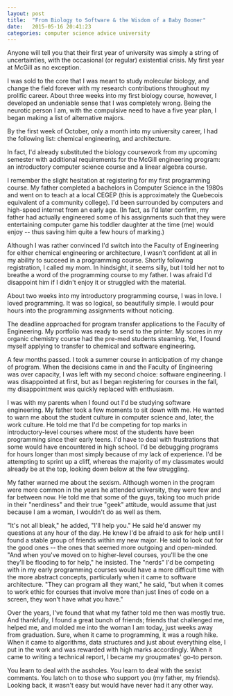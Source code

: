 ```yaml
---
layout: post
title:  "From Biology to Software & the Wisdom of a Baby Boomer"
date:   2015-05-16 20:41:23
categories: computer science advice university
---
```


Anyone will tell you that their first year of university was simply a string of uncertainties, with the occasional (or regular) existential crisis. My first year at McGill as no exception.

I was sold to the core that I was meant to study molecular biology, and change the field forever with my research contributions throughout my prolific career. About three weeks into my first biology course, however, I developed an undeniable sense that I was completely wrong. Being the neurotic person I am, with the compulsive need to have a five year plan, I began making a list of alternative majors. 

By the first week of October, only a month into my university career, I had the following list: chemical engineering, and architecture.

In fact, I'd already substituted the biology coursework from my upcoming semester with additional requirements for the McGill engineering program: an introductory computer science course and a linear algebra course.

I remember the slight hesitation at registering for my first programming course. My father completed a bachelors in Computer Science in the 1980s and went on to teach at a local CEGEP (this is approximately the Quebecois equivalent of a community college). I'd been surrounded by computers and high-speed internet from an early age. (In fact, as I'd later confirm, my father had actually engineered some of his assignments such that they were entertaining computer game his toddler daughter at the time (me) would enjoy -- thus saving him quite a few hours of marking.)

Although I was rather convinced I'd switch into the Faculty of Engineering for either chemical engineering or architecture, I wasn't confident at all in my ability to succeed in a programming course. Shortly following registration, I called my mom. In hindsight, it seems silly, but I told her not to breathe a word of the programming course to my father. I was afraid I'd disappoint him if I didn't enjoy it or struggled with the material. 

About two weeks into my introductory programming course, I was in love. I loved programming. It was so logical, so beautifully simple. I would pour hours into the programming assignments without noticing.

The deadline approached for program transfer applications to the Faculty of Engineering. My portfolio was ready to send to the printer. My scores in my organic chemistry course had the pre-med students steaming. Yet, I found myself applying to transfer to chemical and software engineering. 

A few months passed. I took a summer course in anticipation of my change of program. When the decisions came in and the Faculty of Engineering was over capacity, I was left with my second choice: software engineering. I was disappointed at first, but as I began registering for courses in the fall, my disappointment was quickly replaced with enthusiasm.

I was with my parents when I found out I'd be studying software engineering. My father took a few moments to sit down with me. He wanted to warn me about the student culture in computer science and, later, the work culture. He told me that I'd be competing for top marks in introductory-level courses where most of the students have been programming since their early teens. I'd have to deal with frustrations that some would have encountered in high school. I'd be debugging programs for hours longer than most simply because of my lack of experience. I'd be attempting to sprint up a cliff, whereas the majority of my classmates would already be at the top, looking down below at the few struggling.

My father warned me about the sexism. Although women in the program were more common in the years he attended university, they were few and far between now. He told me that some of the guys, taking too much pride in their "nerdiness" and their true "geek" attitude, would assume that just because I am a woman, I wouldn't do as well as them.

"It's not all bleak," he added, "I'll help you." He said he'd answer my questions at any hour of the day. He knew I'd be afraid to ask for help until I found a stable group of friends within my new major. He said to look out for the good ones -- the ones that seemed more outgoing and open-minded. "And when you've moved on to higher-level courses, you'll be the one they'll be flooding to for help," he insisted. The "nerds" I'd be competing with in my early programming courses would have a more difficult time with the more abstract concepts, particularly when it came to software architecture. "They can program all they want," he said, "but when it comes to work ethic for courses that involve more than just lines of code on a screen, they won't have what you have."

Over the years, I've found that what my father told me then was mostly true. And thankfully, I found a great bunch of friends; friends that challenged me, helped me, and molded me into the woman I am today, just weeks away from graduation. Sure, when it came to programming, it was a rough hike. When it came to algorithms, data structures and just about everything else, I put in the work and was rewarded with high marks accordingly. When it came to writing a technical report, I became my groupmates' go-to person.

You learn to deal with the assholes. You learn to deal with the sexist comments. You latch on to those who support you (my father, my friends). Looking back, it wasn't easy but would have never had it any other way.
